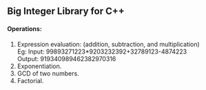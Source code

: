 ## Big Integer Library for C++

#### **Operations:**
1. Expression evaluation: (addition, subtraction, and multiplication)</br>
Eg: Input: 99893271223*9203232392+32789123-4874223</br>
    Output: 919340989462382970316
2. Exponentiation.
3. GCD of two numbers.
4. Factorial.
